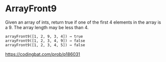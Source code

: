 # ArrayFront9
Given an array of ints, return true if one of the first 4 elements in the array is a 9. The array length may be less than 4.
```
arrayFront9([1, 2, 9, 3, 4]) → true
arrayFront9([1, 2, 3, 4, 9]) → false
arrayFront9([1, 2, 3, 4, 5]) → false
```
https://codingbat.com/prob/p186031